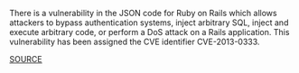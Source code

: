 There is a vulnerability in the JSON  code for Ruby on Rails which
allows attackers to bypass authentication systems, inject arbitrary
SQL, inject and execute arbitrary code, or perform a DoS attack on a
Rails application. This vulnerability has been assigned the CVE
identifier CVE-2013-0333.

[SOURCE](https://groups.google.com/d/topic/rubyonrails-security/1h2DR63ViGo/discussion)